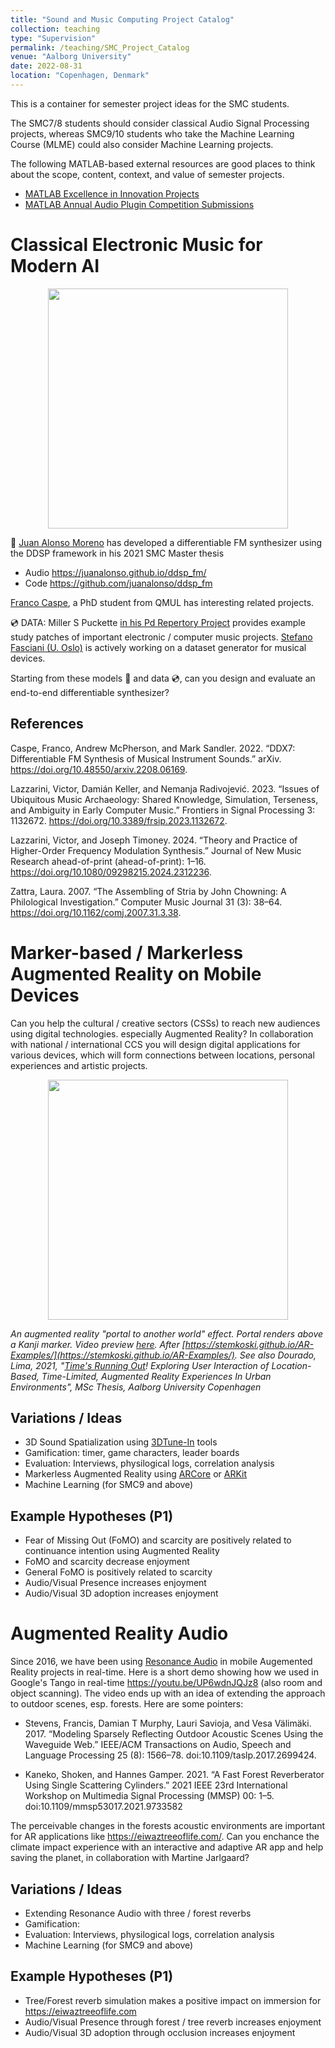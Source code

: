 ```yaml
---
title: "Sound and Music Computing Project Catalog"
collection: teaching
type: "Supervision"
permalink: /teaching/SMC_Project_Catalog
venue: "Aalborg University"
date: 2022-08-31
location: "Copenhagen, Denmark"
---
```

This is a container for semester project ideas for the SMC students.

The SMC7/8 students should consider classical Audio Signal Processing projects, whereas SMC9/10 students who take the Machine Learning Course (MLME) could also consider Machine Learning projects.

The following MATLAB-based external resources are good places to think about the scope, content, context, and value of semester projects.

* [MATLAB Excellence in Innovation Projects](https://github.com/mathworks/MathWorks-Excellence-in-Innovation)
* [MATLAB Annual Audio Plugin Competition Submissions](https://se.mathworks.com/matlabcentral/fileexchange/?q=tag:%22aescomp%22&sort=date_desc_updated)

# Classical Electronic Music for Modern AI

<div align="middle">
<img src="https://juanalonso.github.io/ddsp_fm/img/anim_vae01.gif 
" height="384">
</div>

🚀 [Juan Alonso Moreno](https://github.com/juanalonso) has developed a differentiable FM synthesizer using the DDSP framework in his 2021 SMC Master thesis 

- Audio https://juanalonso.github.io/ddsp_fm/
- Code https://github.com/juanalonso/ddsp_fm

[Franco Caspe](https://fcaspe.github.io/), a PhD student from QMUL has interesting related projects. 

💿 DATA: Miller S Puckette [in his Pd Repertory Project](https://msp.ucsd.edu/pdrp/) provides example study patches of important electronic / computer music projects. [Stefano Fasciani (U. Oslo)](https://github.com/stefanofasciani/DGMD) is actively working on a dataset generator for musical devices. 

Starting from these models 🚀 and data 💿, can you design and evaluate an end-to-end differentiable synthesizer? 

## References

Caspe, Franco, Andrew McPherson, and Mark Sandler. 2022. “DDX7: Differentiable FM Synthesis of Musical Instrument Sounds.” arXiv. https://doi.org/10.48550/arxiv.2208.06169. 

Lazzarini, Victor, Damián Keller, and Nemanja Radivojević. 2023. “Issues of Ubiquitous Music Archaeology: Shared Knowledge, Simulation, Terseness, and Ambiguity in Early Computer Music.” Frontiers in Signal Processing 3: 1132672. https://doi.org/10.3389/frsip.2023.1132672.

Lazzarini, Victor, and Joseph Timoney. 2024. “Theory and Practice of Higher-Order Frequency Modulation Synthesis.” Journal of New Music Research ahead-of-print (ahead-of-print): 1–16. https://doi.org/10.1080/09298215.2024.2312236.

Zattra, Laura. 2007. “The Assembling of Stria by John Chowning: A Philological Investigation.” Computer Music Journal 31 (3): 38–64. https://doi.org/10.1162/comj.2007.31.3.38.

# Marker-based / Markerless Augmented Reality on Mobile Devices

Can you help the cultural / creative sectors (CSSs) to reach new audiences using digital technologies. especially Augmented Reality? In collaboration with national / international CCS you will design digital applications for various devices, which will form connections between locations, personal experiences and artistic projects.

<div align="middle">
<img src="https://stemkoski.github.io/AR-Examples/images/demo/portal-view-AR.png" height="384">
</div>

*An augmented reality "portal to another world" effect. Portal renders above a Kanji marker. Video preview [here](https://www.youtube.com/watch?v=-gZ3Kv9juYg). After [https://stemkoski.github.io/AR-Examples/](https://stemkoski.github.io/AR-Examples/). See also Dourado, Lima, 2021, "[Time&#39;s Running Out](https://projekter.aau.dk/projekter/da/studentthesis/times-running-out-exploring-user-interaction-of-locationbased-timelimited-augmented-reality-experiences-in-urban-environments(8606727a-9767-4f58-98cd-7546d9a25d4f).html)! Exploring User Interaction of Location-Based, Time-Limited, Augmented Reality Experiences In Urban Environments", MSc Thesis, Aalborg University Copenhagen*

## Variations / Ideas

- 3D Sound Spatialization using [3DTune-In](https://github.com/3DTune-In) tools
- Gamification: timer, game characters, leader boards
- Evaluation:  Interviews, physilogical logs, correlation analysis
- Markerless Augmented Reality using [ARCore](https://developers.google.com/ar) or [ARKit](https://developer.apple.com/augmented-reality/)
- Machine Learning (for SMC9 and above)

## Example Hypotheses (P1)

* Fear of Missing Out (FoMO) and scarcity are positively related to continuance intention using Augmented Reality
* FoMO and scarcity decrease enjoyment
* General FoMO is positively related to scarcity
* Audio/Visual Presence increases enjoyment
* Audio/Visual 3D adoption increases enjoyment

# Augmented Reality Audio
Since 2016, we have been using [Resonance Audio](https://resonance-audio.github.io/resonance-audio/develop/design-tips) in mobile Augemented Reality projects in real-time. Here is a short demo showing how we used in Google's Tango in real-time https://youtu.be/UP6wdnJQJz8 (also room and object scanning). The video ends up with an idea of extending the approach to outdoor scenes, esp. forests. Here are some pointers:

- Stevens, Francis, Damian T Murphy, Lauri Savioja, and Vesa Välimäki. 2017. “Modeling Sparsely Reflecting Outdoor Acoustic Scenes Using the Waveguide Web.” IEEE/ACM Transactions on Audio, Speech and Language Processing 25 (8): 1566–78. doi:10.1109/taslp.2017.2699424.

- Kaneko, Shoken, and Hannes Gamper. 2021. “A Fast Forest Reverberator Using Single Scattering Cylinders.” 2021 IEEE 23rd International Workshop on Multimedia Signal Processing (MMSP) 00: 1–5. doi:10.1109/mmsp53017.2021.9733582

The perceivable changes in the forests acoustic environments are important for AR applications like https://eiwaztreeoflife.com/. Can you enchance the climate impact experience with an interactive and adaptive AR app and help saving the planet, in collaboration with Martine Jarlgaard? 

## Variations / Ideas

- Extending Resonance Audio with three / forest reverbs
- Gamification: 
- Evaluation: Interviews, physilogical logs, correlation analysis
- Machine Learning (for SMC9 and above)

## Example Hypotheses (P1)

* Tree/Forest reverb simulation  makes a positive impact on immersion for https://eiwaztreeoflife.com  
* Audio/Visual Presence through forest / tree reverb increases enjoyment
* Audio/Visual 3D adoption through occlusion increases enjoyment
